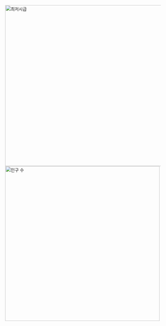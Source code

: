 <img src="https://github.com/user-attachments/assets/f3767c56-043a-4f92-ba15-953210e57478" width="520" alt="최저시급" />
<img src="https://github.com/skwnddp/skwnddp/assets/119595705/e5175c1d-6e32-4484-a942-d03c12f6ef7c" width="500" alt="인구 수" />
